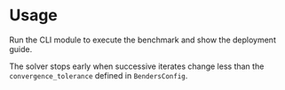 # Usage

Run the CLI module to execute the benchmark and show the deployment guide.

The solver stops early when successive iterates change less than the
`convergence_tolerance` defined in `BendersConfig`.
